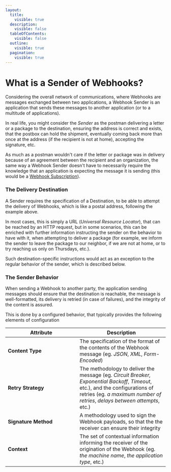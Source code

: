 ```yaml
---
layout:
  title:
    visible: true
  description:
    visible: false
  tableOfContents:
    visible: false
  outline:
    visible: true
  pagination:
    visible: true
---
```


# What is a Sender of Webhooks?

Considering the overall network of communications, where Webhooks are messages exchanged between two applications, a Webhook Sender is an application that sends these messages to another application (or to a multitude of applications).

In real life, you might consider the _Sender_ as the postman delivering a letter or a package to the destination, ensuring the address is correct and exists, that the postbox can hold the shipment, eventually coming back more than once at the address (if the recipient is not at home), accepting the signature, etc.

As much as a postman wouldn't care if the letter or package was in delivery because of an agreement between the recipient and an organization, the same way a Webhook Sender doesn't have to necessarily require the knowledge that an application is expecting the message it is sending (this would be a [Webhook Subscription](webook-subscription.md)).

### The Delivery Destination

A Sender requires the specification of a Destination, to be able to attempt the delivery of Webhooks, which is like a postal address, following the example above.

In most cases, this is simply a URL (_Universal Resource Locator_), that can be reached by an HTTP request, but in some scenarios, this can be enriched with further information instructing the sender on the behavior to have with it, when attempting to deliver a package (for example, we inform the sender to leave the package to our neighbor, if we are not at home, or to try reaching us only on Thursdays, etc.).

Such destination-specific instructions would act as an exception to the regular behavior of the sender, which is described below.

### The Sender Behavior

When sending a Webhook to another party, the application sending messages should ensure that the destination is reachable, the message is well-formatted, its delivery is retried (in case of failures), and the integrity of the content is assured.

This is done by a configured behavior, that typically provides the following elements of configuration

<table><thead><tr><th width="209.5">Attribute</th><th>Description</th></tr></thead><tbody><tr><td><strong>Content Type</strong></td><td>The specification of the format of the contents of the Webhook message (eg. <em>JSON</em>, <em>XML</em>, <em>Form-Encoded</em>)</td></tr><tr><td><strong>Retry Strategy</strong></td><td>The methodology to deliver the message (eg. <em>Circuit Breaker,</em> <em>Exponential Backoff</em>, <em>Timeout</em>, etc.), and the configurations of retries (eg. <em>a maximum number of retries</em>, <em>delays between attempts</em>, etc.)</td></tr><tr><td><strong>Signature Method</strong></td><td>A methodology used to sign the Webhook payloads, so that the the receiver can ensure their integrity</td></tr><tr><td><strong>Context</strong></td><td>The set of contextual information informing the receiver of the origination of the Webhook (eg. <em>the machine name</em>, <em>the application type</em>, etc.)</td></tr></tbody></table>

